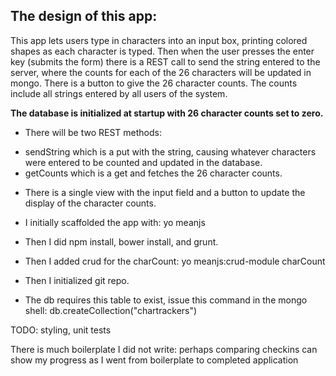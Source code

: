 ## The design of this app:


This app lets users type in characters into an input box, printing colored shapes as each character
is typed. Then when the user presses the enter key (submits the form) there is a REST call to send the string entered
to the server, where the counts for each of the 26 characters will be updated in mongo. There is a button to give the 26
character counts. The counts include all strings entered by all users of the system.

**The database is initialized at startup with 26 character counts set to zero.**

* There will be two REST methods:

- sendString which is a put with the string, causing whatever characters were entered to be counted and updated in the database.
- getCounts which is a get and fetches the 26 character counts.

* There is a single view with the input field and a button to update the display of the character counts.

* I initially scaffolded the app with:
yo meanjs

* Then I did npm install, bower install, and grunt.

* Then I added crud for the charCount:
yo meanjs:crud-module charCount

* Then I initialized git repo.

* The db requires this table to exist, issue this command in the mongo shell:
db.createCollection("chartrackers")

TODO: styling, unit tests

There is much boilerplate I did not write: perhaps comparing checkins can show my progress as I went from boilerplate
to completed application
